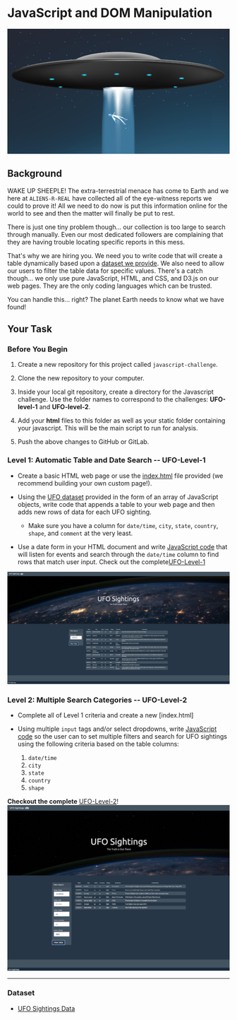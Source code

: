 # JavaScript and DOM Manipulation
![ufo](images/alienship.png)

## Background

WAKE UP SHEEPLE! The extra-terrestrial menace has come to Earth and we here at `ALIENS-R-REAL` have collected all of the eye-witness reports we could to prove it! All we need to do now is put this information online for the world to see and then the matter will finally be put to rest.

There is just one tiny problem though... our collection is too large to search through manually. Even our most dedicated followers are complaining that they are having trouble locating specific reports in this mess.

That's why we are hiring you. We need you to write code that will create a table dynamically based upon a [dataset we provide](UFO-level-1/static/js/data.js). We also need to allow our users to filter the table data for specific values. There's a catch though... we only use pure JavaScript, HTML, and CSS, and D3.js on our web pages. They are the only coding languages which can be trusted.

You can handle this... right? The planet Earth needs to know what we have found!

## Your Task

### Before You Begin

1. Create a new repository for this project called `javascript-challenge`. 

2. Clone the new repository to your computer.

3. Inside your local git repository, create a directory for the Javascript challenge. Use the folder names to correspond to the challenges: **UFO-level-1** and **UFO-level-2**.

4. Add your **html** files to this folder as well as your static folder containing your javascript. This will be the main script to run for analysis.

5. Push the above changes to GitHub or GitLab.


### Level 1: Automatic Table and Date Search -- UFO-Level-1

* Create a basic HTML web page or use the [index.html](https://github.com/Kpearson72/javascript-challenge/blob/main/UFO-level-1/index.html) file provided (we recommend building your own custom page!).

* Using the [UFO dataset](https://github.com/Kpearson72/javascript-challenge/blob/main/UFO-level-1/static/js/data.js) provided in the form of an array of JavaScript objects, write code that appends a table to your web page and then adds new rows of data for each UFO sighting.

  * Make sure you have a column for `date/time`, `city`, `state`, `country`, `shape`, and `comment` at the very least.

* Use a date form in your HTML document and write [JavaScript code](https://github.com/Kpearson72/javascript-challenge/blob/main/UFO-level-1/static/js/app.js) that will listen for events and search through the `date/time` column to find rows that match user input. Check out the complete[UFO-Level-1](https://kpearson72.github.io/UFO-Level-1/)
  
![UFO-Level-1](images/Screen%20Shot%202021-02-26%20at%208.41.19%20PM.png) 

### Level 2: Multiple Search Categories -- UFO-Level-2

* Complete all of Level 1 criteria and create a new [index.html]

* Using multiple `input` tags and/or select dropdowns, write [JavaScript code](https://github.com/Kpearson72/javascript-challenge/blob/main/UFO-level-2/index.html) so the user can to set multiple filters and search for UFO sightings using the following criteria based on the table columns:

  1. `date/time`
  2. `city`
  3. `state`
  4. `country`
  5. `shape`

**Checkout the complete** [UFO-Level-2](https://kpearson72.github.io/UFO-Level-2/)!
![UFO-Level-2](images/Screen%20Shot%202021-02-26%20at%208.46.10%20PM.png) 



- - -

### Dataset

* [UFO Sightings Data](https://github.com/Kpearson72/javascript-challenge/blob/main/UFO-level-2/static/js/data.js)


